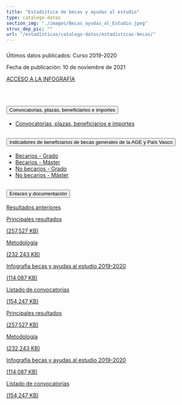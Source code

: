 ```yaml
---
title: "Estadística de becas y ayudas al estudio"
type: catalogo-datos
section_img: "./images/Becas_ayudas_al_Estudio.jpeg"
struc_dep_pic: ""
url: "/estadisticas/catalogo-datos/estadisticas-becas/" 
---             
```

<div class="row">
    <div class="col-lg-4 info_prev_card">
        <div class="card">
            <div class="card-body">
                                <h5 class="card-title"></h5>
                                <div class="content">
                                    <div class="text">
                                        <p class="text">Últimos datos publicados: Curso 2019-2020</p>
                                        <p class="text">Fecha de publicación: 10 de noviembre de 2021</p>
                                    </div>                                
                                </div>
                                <div class="col-12 box_buttons">
                                    <a href="{{<siteurl>}}/documentos/PDF/estadisticas/InfografiaBecas.pdf" type="button" class="btn btn_outline_blue" target="_blank">
                                        ACCESO A LA INFOGRAFÍA 
                                        <i class="icon far fa-images"></i>
                                        <i class="hover_icon far fa-images"></i>
                                    </a>
                                </div>
            </div>
        </div>
    </div>
    <div class="col-lg-8 card_img card_img_ip">
		<div class="card_content_img">
			<div class="img img-fluid" style="background: url('{{<siteurl>}}/images/estadisticas/becas.JPG');"></div>
		</div>
	</div>
</div>
<br><br>
<article class="calls">
	<div class="container">
		<div class="row">
			<div class="col-lg-12 content_collapse mb-120">
				<div class="accordion" id="accordionPanelsStayOpenExample">
					<div class="accordion-item">
						<h2 class="accordion-header" id="panelsStayOpen-headingOne">
							<button class="accordion-button collapsed" type="button" data-bs-toggle="collapse" data-bs-target="#panelsStayOpen-collapseOne" aria-expanded="false" aria-controls="panelsStayOpen-collapseOne">
							Convocatorias, plazas, beneficiarios e importes
							</button>
						</h2>
						<div id="panelsStayOpen-collapseOne" class="accordion-collapse collapse " aria-labelledby="panelsStayOpen-headingOne">
							<div class="accordion-body">
								<article id="section_link">
									<div class="container-fluid">
										<div class="row">
											<div class="col-12">
													<ul>
														<li><a href="http://estadisticas.mecd.gob.es/EducaDynPx/educabase/index.htm?type=pcaxis&path=/Universitaria/Becas/2021/Convocatorias&file=pcaxis&l=s0" target="_blank">Convocatorias, plazas, beneficiarios e importes <i class="fas fa-external-link-alt"></i></a> </li>
													</ul>
											</div>
										</div>
									</div>
								</article>
							</div>
						</div>
					</div>
					<div class="accordion-item">
						<h2 class="accordion-header" id="panelsStayOpen-headingTwo">
							<button class="accordion-button collapsed" type="button" data-bs-toggle="collapse" data-bs-target="#panelsStayOpen-collapseTwo" aria-expanded="false">
						Indicadores de beneficiarios de becas generales de la AGE y País Vasco
							</button>
						</h2>
						<div id="panelsStayOpen-collapseTwo" class="accordion-collapse collapse" aria-labelledby="panelsStayOpen-headingTwo">
							<div class="accordion-body">
								<article id="section_link">
									<div class="container-fluid">
										<div class="row">
											<div class="col-12">
												<ul>
													<li><a href="http://estadisticas.mecd.gob.es/EducaDynPx/educabase/index.htm?type=pcaxis&path=/Universitaria/Becas/2021/Rendimiento/Becarios/Grado&file=pcaxis&l=s0" target="_blank">Becarios - Grado  <i class="fas fa-external-link-alt"></i></a> </li>
													<li><a href="http://estadisticas.mecd.gob.es/EducaDynPx/educabase/index.htm?type=pcaxis&path=/Universitaria/Becas/2021/Rendimiento/Becarios/Master&file=pcaxis&l=s0" target="_blank">Becarios - Máster  <i class="fas fa-external-link-alt"></i></a> </li>
													<li><a href="http://estadisticas.mecd.gob.es/EducaDynPx/educabase/index.htm?type=pcaxis&path=/Universitaria/Becas/2021/Rendimiento/No_becarios/Grado&file=pcaxis&l=s0" target="_blank">No becarios - Grado  <i class="fas fa-external-link-alt"></i></a> </li>
													<li><a href="http://estadisticas.mecd.gob.es/EducaDynPx/educabase/index.htm?type=pcaxis&path=/Universitaria/Becas/2021/Rendimiento/No_becarios/Master&file=pcaxis&l=s0" target="_blank">No becarios - Máster  <i class="fas fa-external-link-alt"></i></a> </li>
												</ul>
											</div>
										</div>
									</div>
								</article>
							</div>
						</div>
					</div>
				</div>
			</div>
		</div>
	</div>
</article>	
<!-- -->
<section>
        <article>
            <div class="container">
                <div class="row my-45 justify-content-md-center">
                    <div class="col-md-10 content_collapse">
                        <div class="accordion accordion_alt" id="accordeonAlt">
                            <div class="accordion-item">
                                <h2 class="accordion-header" id="accordionAltHeading1">
                                    <button class="accordion-button expanded" type="button" data-bs-toggle="collapse" data-bs-target="#accordionAlt1" aria-expanded="false" aria-controls="accordionAlt1">
                                        <span class="icon"><i class="fas fa-file-pdf"></i></span>Enlaces y documentación
                                    </button>
                                </h2>
                                <div id="accordionAlt1" class="accordion-collapse collapse show" aria-labelledby="accordionAltHeading1">
                                    <div class="accordion-body">
                                        <div id="section_link">
                                            <div class="container-fluid sp">
                                                <div class="row w-100">
                                                    <div class="col-12">
                                                        <a href="https://www.educacionyfp.gob.es/servicios-al-ciudadano/estadisticas/universitaria/estadisticas/estadistica-indicadores-universitarios-copia.html" class="btn btn_link_icon" target="_blank">Resultados anteriores <i class="fas fa-external-link-alt"></i></a>
                                                    </div>
                                                </div>
                                                <div class="row w-100">
                                                    <div class="col-lg-12 cards_download_cnt">
                                                        <div class="row jcc_mobile">
                                                            <div class="download_card">
                                                                <a class="card" href="{{<siteurl>}}documentos/PDF/estadisticas/Nota-Estadistica-de-Becas-2021.pdf" target="_blank">
                                                                    <div class="card-header">
                                                                        <i class="fal fa-download"></i>
                                                                    </div>
                                                                    <div class="card-body">
                                                                        <p class="text_body">Principales resultados</p>
                                                                        <p class="text_file">
                                                                            <i class="fal fa-file-pdf pdf_icon"></i> (257,527 KB)
                                                                        </p>
                                                                    </div>
                                                                </a>
                                                            </div>
															<div class="download_card">
                                                                <a class="card" href="{{<siteurl>}}documentos/PDF/estadisticas/metodologia-estadistica-Becas.pdf" target="_blank">
                                                                    <div class="card-header">
                                                                        <i class="fal fa-download"></i>
                                                                    </div>
                                                                    <div class="card-body">
                                                                        <p class="text_body">Metodología</p>
                                                                        <p class="text_file">
                                                                            <i class="fal fa-file-pdf pdf_icon"></i> (232,243 KB)
                                                                        </p>
                                                                    </div>
                                                                </a>
                                                            </div>
															<div class="download_card">
                                                                <a class="card" href="{{<siteurl>}}documentos/PDF/estadisticas/metodologia-estadistica-Becas.pdf" target="_blank">
                                                                    <div class="card-header">
                                                                        <i class="fal fa-download"></i>
                                                                    </div>
                                                                    <div class="card-body">
                                                                        <p class="text_body">Infografía becas y ayudas al estudio 2019-2020</p>
                                                                        <p class="text_file">
                                                                            <i class="fal fa-file-pdf pdf_icon"></i> (114,087 KB)
                                                                        </p>
                                                                    </div>
                                                                </a>
                                                            </div>
															<div class="download_card">
                                                                <a class="card" href="{{<siteurl>}}documentos/excel/estadisticas/ListadoConvocatorias.xlsx" target="_blank">
                                                                    <div class="card-header">
                                                                        <i class="fal fa-download"></i>
                                                                    </div>
                                                                    <div class="card-body">
                                                                        <p class="text_body">Listado de convocatorias</p>
                                                                        <p class="text_file">
                                                                            <i class="fal fa-file-pdf pdf_icon"></i> (154,247 KB)
                                                                        </p>
                                                                    </div>
                                                                </a>
                                                            </div>
														</div>
                                                    </div>
<!-- MOBILE VERSION WITH SLIDER -->
                                                    <div class="col-12" id="section_box_download_card_slider">
                                                        <div class="swiper" id="slider_download_archive">
                                                          <div class="swiper-wrapper">
                                                            <div class="swiper-slide">
                                                                <div class="download_card">
                                                                    <a class="card" href="{{{<siteurl>}}documentos/PDF/estadisticas/Nota-Estadistica-de-Becas-2021.pdf" target="_blank">
                                                                        <div class="card-header">
                                                                            <i class="fal fa-download"></i>
                                                                        </div>
                                                                        <div class="card-body">
                                                                            <p class="text_body">Principales resultados</p>
                                                                            <p class="text_file">
                                                                                <i class="fal fa-file-pdf pdf_icon"></i> 
                                                                                 (257,527 KB)
                                                                            </p>
                                                                        </div>
                                                                    </a>
                                                                </div>
																 <div class="download_card">
                                                                    <a class="card" href="{{<siteurl>}}documentos/PDF/estadisticas/METODOLOGEEU.pdf" target="_blank">
                                                                        <div class="card-header">
                                                                            <i class="fal fa-download"></i>
                                                                        </div>
                                                                        <div class="card-body">
                                                                            <p class="text_body">Metodología</p>
                                                                            <p class="text_file">
                                                                                <i class="fal fa-file-pdf pdf_icon"></i> 
                                                                                 (232,243 KB)
                                                                            </p>
                                                                        </div>
                                                                    </a>
                                                                </div>
																<div class="download_card">
                                                                    <a class="card" href="{{<siteurl>}}documentos/PDF/estadisticas/InfografiaBecas.pdf" target="_blank">
                                                                        <div class="card-header">
                                                                            <i class="fal fa-download"></i>
                                                                        </div>
                                                                        <div class="card-body">
                                                                            <p class="text_body">Infografía becas y ayudas al estudio 2019-2020</p>
                                                                            <p class="text_file">
                                                                                <i class="fal fa-file-pdf pdf_icon"></i> 
                                                                                 (114,087 KB)
                                                                            </p>
                                                                        </div>
                                                                    </a>
                                                                </div>
																<div class="download_card">
                                                                    <a class="card" href="{{<siteurl>}}documentos/excel/estadisticas/ListadoConvocatorias.xlsx" target="_blank">
                                                                        <div class="card-header">
                                                                            <i class="fal fa-download"></i>
                                                                        </div>
                                                                        <div class="card-body">
                                                                            <p class="text_body">Listado de convocatorias</p>
                                                                            <p class="text_file">
                                                                                <i class="fal fa-file-pdf pdf_icon"></i> 
                                                                                 (154,247 KB)
                                                                            </p>
                                                                        </div>
                                                                    </a>
                                                                </div>
                                                            </div>
															</div>
                                                          <div class="swiper-pagination"></div>
                                                        </div>
                                                    </div>
                                                </div>
                                            </div>
                                        </div>
                                    </div>
                                </div>
                          </div>
		</article> 
</section>